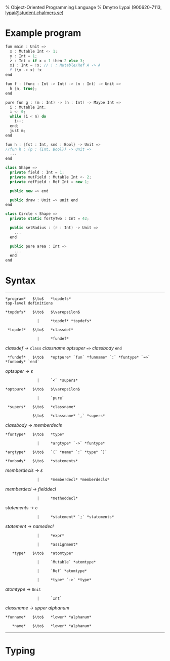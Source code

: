 % Object-Oriented Programming Language
% Dmytro Lypai (900620-7113, lypai@student.chalmers.se)

Example program
===============

```Cs
fun main : Unit =>
  x : Mutable Int <- 1;
  y : Int = 1;
  z : Int = if x = 1 then 2 else 3;
  x1 : Int = !x; // ! : Mutable/Ref A -> A
  f (\x -> x) !x
end

fun f : (func : Int -> Int) -> (n : Int) -> Unit =>
  h {n, true};
end

pure fun g : (m : Int) -> (n : Int) -> Maybe Int =>
  i : Mutable Int;
  i <- 0;
  while (i < n) do
    i++;
  end;
  just m;
end

fun h : {fst : Int, snd : Bool} -> Unit =>
//fun h : (p : {Int, Bool}) -> Unit =>
  ...
end

class Shape =>
  private field : Int = 1;
  private mutField : Mutable Int <- 2;
  private refField : Ref Int = new 1;

  public new => end

  public draw : Unit => unit end
end

class Circle < Shape =>
  private static fortyTwo : Int = 42;

  public setRadius : (r : Int) -> Unit =>
    ...
  end

  public pure area : Int =>
    ...
  end
end

```

Syntax
======

-------------  -------  --------------------------------------------------------------  -------------------------------
    *program*   $\to$   *topdefs*                                                       top-level definitions

    *topdefs*   $\to$   $\varepsilon$

                  |     *topdef* *topdefs*

     *topdef*   $\to$   *classdef*

                  |     *fundef*

   *classdef*   $\to$   `class` *classname* *optsuper* `=>` *classbody* `end`

     *fundef*   $\to$   *optpure* `fun` *funname* `:` *funtype* `=>` *funbody* `end`

   *optsuper*   $\to$   $\varepsilon$

                  |     `<` *supers*

    *optpure*   $\to$   $\varepsilon$

                  |     `pure`

     *supers*   $\to$   *classname*

                $\to$   *classname* `,` *supers*

  *classbody*   $\to$   *memberdecls*

    *funtype*   $\to$   *type*

                  |     *argtype* `->` *funtype*

    *argtype*   $\to$   `(` *name* `:` *type* `)`

    *funbody*   $\to$   *statements*

*memberdecls*   $\to$   $\varepsilon$

                  |     *memberdecl* *memberdecls*

 *memberdecl*   $\to$   *fielddecl*

                  |     *methoddecl*

 *statements*   $\to$   $\varepsilon$

                  |     *statement* `;` *statements*

  *statement*   $\to$   *namedecl*

                  |     *expr*

                  |     *assignment*

       *type*   $\to$   *atomtype*

                  |     `Mutable` *atomtype*

                  |     `Ref` *atomtype*

                  |     *type* `->` *type*

   *atomtype*   $\to$   `Unit`

                  |     `Int`

  *classname*   $\to$   *upper* *alphanum*

    *funname*   $\to$   *lower* *alphanum*

       *name*   $\to$   *lower* *alphanum*
-------------  -------  --------------------------------------------------------------  -------------------------------

Typing
======

